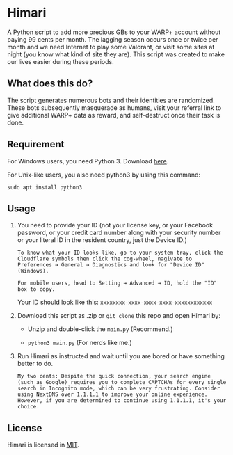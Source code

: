# Himari
A Python script to add more precious GBs to your WARP+ account without paying 99 cents per month. The lagging season occurs once or twice per month and we need Internet to play some Valorant, or visit some sites at night (you know what kind of site they are). This script was created to make our lives easier during these periods.

## What does this do?
The script generates numerous bots and their identities are randomized. These bots subsequently masquerade as humans, visit your referral link to give additional WARP+ data as reward, and self-destruct once their task is done.

## Requirement
For Windows users, you need Python 3. Download [here](https://www.python.org/downloads/).

For Unix-like users, you also need python3 by using this command:

```
sudo apt install python3
```

## Usage
1. You need to provide your ID (not your license key, or your Facebook password, or your credit card number along with your security number or your literal ID in the resident country, just the Device ID.) 

    ```To know what your ID looks like, go to your system tray, click the Cloudflare symbols then click the cog-wheel, nagivate to Preferences → General → Diagnostics and look for "Device ID" (Windows).```

    ```For mobile users, head to Setting → Advanced → ID, hold the "ID" box to copy.```

    Your ID should look like this: ```xxxxxxxx-xxxx-xxxx-xxxx-xxxxxxxxxxxx```

2. Download this script as .zip or ```git clone``` this repo and open Himari by:

    -  Unzip and double-click the ```main.py``` (Recommend.)

    - ```python3 main.py```  (For nerds like me.)

3. Run Himari as instructed and wait until you are bored or have something better to do.

    ```
    My two cents: Despite the quick connection, your search engine (such as Google) requires you to complete CAPTCHAs for every single search in Incognito mode, which can be very frustrating. Consider using NextDNS over 1.1.1.1 to improve your online experience. However, if you are determined to continue using 1.1.1.1, it's your choice.
    ```

## License
Himari is licensed in [MIT](https://opensource.org/license/mit).